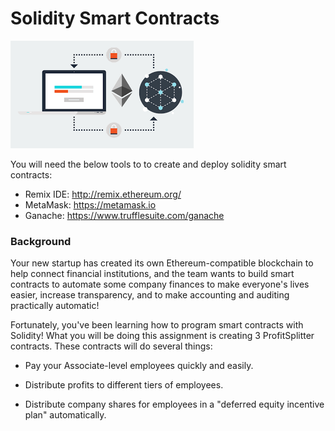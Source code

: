 # Solidity Smart Contracts

![Smart Contract](./Screenshots/smart_contracts.png) 

You will need the below tools to to create and deploy solidity smart contracts:
  - Remix IDE: http://remix.ethereum.org/
  - MetaMask: https://metamask.io
  - Ganache: https://www.trufflesuite.com/ganache

### Background

Your new startup has created its own Ethereum-compatible blockchain to help connect financial institutions, and the team wants to build smart contracts to automate some company finances to make everyone's lives easier, increase transparency, and to make accounting and auditing practically automatic!

Fortunately, you've been learning how to program smart contracts with Solidity! What you will be doing this assignment is creating 3 ProfitSplitter contracts. These contracts will do several things:

 - Pay your Associate-level employees quickly and easily.

 - Distribute profits to different tiers of employees.

 - Distribute company shares for employees in a "deferred equity incentive plan" automatically.
